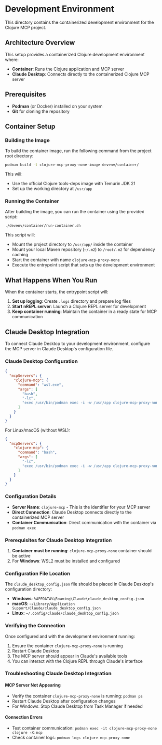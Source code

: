 # Development Environment

This directory contains the containerized development environment for the Clojure MCP project.

## Architecture Overview

This setup provides a containerized Clojure development environment where:

- **Container**: Runs the Clojure application and MCP server
- **Claude Desktop**: Connects directly to the containerized Clojure MCP server

## Prerequisites

- **Podman** (or Docker) installed on your system
- **Git** for cloning the repository

## Container Setup

### Building the Image

To build the container image, run the following command from the project root directory:

```bash
podman build -t clojure-mcp-proxy-none-image devenv/container/
```

This will:

- Use the official Clojure tools-deps image with Temurin JDK 21
- Set up the working directory at `/usr/app`

### Running the Container

After building the image, you can run the container using the provided script:

```bash
./devenv/container/run-container.sh
```

This script will:

- Mount the project directory to `/usr/app/` inside the container
- Mount your local Maven repository (`~/.m2`) to `/root/.m2` for dependency caching
- Start the container with name `clojure-mcp-proxy-none`
- Execute the entrypoint script that sets up the development environment

## What Happens When You Run

When the container starts, the entrypoint script will:

1. **Set up logging**: Create `.logs` directory and prepare log files
2. **Start nREPL server**: Launch a Clojure REPL server for development
3. **Keep container running**: Maintain the container in a ready state for MCP communication

## Claude Desktop Integration

To connect Claude Desktop to your development environment, configure the MCP server in Claude Desktop's configuration file.

### Claude Desktop Configuration

```json
{
  "mcpServers": {
    "clojure-mcp": {
      "command": "wsl.exe",
      "args": [
        "bash",
        "-lc",
        "exec /usr/bin/podman exec -i -w /usr/app clojure-mcp-proxy-none clojure -X:mcp"
      ]
    }
  }
}
```

For Linux/macOS (without WSL):

```json
{
  "mcpServers": {
    "clojure-mcp": {
      "command": "bash",
      "args": [
        "-lc",
        "exec /usr/bin/podman exec -i -w /usr/app clojure-mcp-proxy-none clojure -X:mcp"
      ]
    }
  }
}
```

### Configuration Details

- **Server Name**: `clojure-mcp` - This is the identifier for your MCP server
- **Direct Connection**: Claude Desktop connects directly to the containerized MCP server
- **Container Communication**: Direct communication with the container via `podman exec`

### Prerequisites for Claude Desktop Integration

1. **Container must be running**: `clojure-mcp-proxy-none` container should be active
2. For **Windows**: WSL2 must be installed and configured

### Configuration File Location

The `claude_desktop_config.json` file should be placed in Claude Desktop's configuration directory:

- **Windows**: `%APPDATA%\Roaming\Claude\claude_desktop_config.json`
- **macOS**: `~/Library/Application Support/Claude/claude_desktop_config.json`
- **Linux**: `~/.config/Claude/claude_desktop_config.json`

### Verifying the Connection

Once configured and with the development environment running:

1. Ensure the container `clojure-mcp-proxy-none` is running
2. Restart Claude Desktop
3. The MCP server should appear in Claude's available tools
4. You can interact with the Clojure REPL through Claude's interface

### Troubleshooting Claude Desktop Integration

#### MCP Server Not Appearing

- Verify the container `clojure-mcp-proxy-none` is running: `podman ps`
- Restart Claude Desktop after configuration changes
- For Windows: Stop Claude Desktop from Task Manager if needed

#### Connection Errors

- Test container communication: `podman exec -it clojure-mcp-proxy-none clojure -X:mcp`
- Check container logs: `podman logs clojure-mcp-proxy-none`
